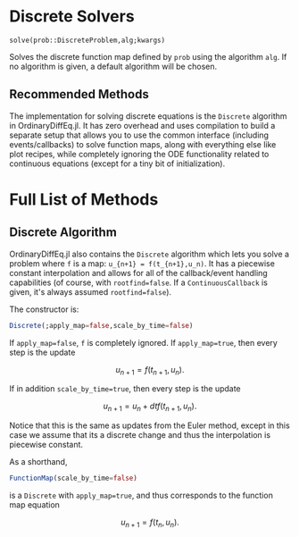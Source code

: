 # Discrete Solvers

`solve(prob::DiscreteProblem,alg;kwargs)`

Solves the discrete function map defined by `prob` using the algorithm `alg`.
If no algorithm is given, a default algorithm will be chosen.

## Recommended Methods

The implementation for solving discrete equations is the `Discrete` algorithm
in OrdinaryDiffEq.jl. It has zero overhead and uses compilation to build a separate
setup that allows you to use the common interface (including events/callbacks)
to solve function maps, along with everything else like plot recipes, while
completely ignoring the ODE functionality related to continuous equations (except
for a tiny bit of initialization).

# Full List of Methods

## Discrete Algorithm

OrdinaryDiffEq.jl also contains the `Discrete` algorithm which lets you solve
a problem where `f` is a map: ``u_{n+1} = f(t_{n+1},u_n)``. It has a piecewise constant
interpolation and allows for all of the callback/event handling capabilities
(of course, with `rootfind=false`. If a `ContinuousCallback` is given, it's always
assumed `rootfind=false`).

The constructor is:

```julia
Discrete(;apply_map=false,scale_by_time=false)
```

If `apply_map=false`, `f` is completely ignored. If `apply_map=true`, then
every step is the update

```math
u_{n+1} = f(t_{n+1},u_n).
```

If in addition `scale_by_time=true`,
then every step is the update

```math
u_{n+1} = u_n + dtf(t_{n+1},u_n).
```

Notice that this is the same as updates from the Euler method, except in this
case we assume that its a discrete change and thus the interpolation is piecewise constant.

As a shorthand,

```julia
FunctionMap(scale_by_time=false)
```

is a `Discrete` with `apply_map=true`, and thus corresponds to the function map
equation

```math
u_{n+1} = f(t_n,u_n).
```

